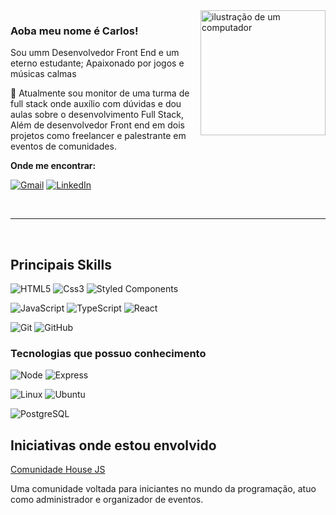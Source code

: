 <img src="https://github.com/user-attachments/assets/be41bc24-8b6f-4f25-af6c-60b3fc8471e7" alt="ilustração de um computador" min-width="200px" max-width="200px" width="200px" align="right" >

<h3>Aoba meu nome é Carlos!</h3>

Sou umm Desenvolvedor Front End e um eterno estudante; Apaixonado por jogos e músicas calmas

💬 Atualmente sou monitor de uma turma de full stack onde auxílio com dúvidas e dou aulas sobre o desenvolvimento Full Stack, Além de desenvolvedor Front end em dois projetos como freelancer e palestrante em eventos de comunidades.

 <p align="center">
   <p> <strong>Onde me encontrar: </strong> </p>
   
  <a href="mailto:carlos2019cavalcante@gmail.com" title="Gmail">
  <img src="https://img.shields.io/badge/-Gmail-FF0000?style=flat-square&labelColor=FF0000&logo=gmail&logoColor=white&link=LINK-DO-SEU-GMAIL" alt="Gmail"/></a>
  <a href="https://www.linkedin.com/in/carlos-lima-26b330317" title="LinkedIn" target="_blank">
  <img src="https://img.shields.io/badge/-Linkedin-0e76a8?style=flat-square&logo=Linkedin&logoColor=white&link=LINK-DO-SEU-LINKEDIN" alt="LinkedIn"/></a>
  </a>
</p>

<br>

---
<br>


## Principais Skills
![HTML5](https://camo.githubusercontent.com/10c7a8fa2cf317cc7c4af6f13efac086a9f0ea010f0dfc746c94e5cde310b339/68747470733a2f2f696d672e736869656c64732e696f2f62616467652f48544d4c352d4533344632363f7374796c653d666f722d7468652d6261646765266c6f676f3d68746d6c35266c6f676f436f6c6f723d7768697465)
![Css3](https://camo.githubusercontent.com/001d4637c08910acf414f12a1682879a1f99867f6f9a3550f0541e7d03dd34a2/68747470733a2f2f696d672e736869656c64732e696f2f62616467652f435353332d3135373242363f7374796c653d666f722d7468652d6261646765266c6f676f3d63737333266c6f676f436f6c6f723d7768697465)
![Styled Components](https://camo.githubusercontent.com/77e61120153c26aba082030bde93c2b0f7794ea23260a1c4d2ede33c59a1fd40/68747470733a2f2f696d672e736869656c64732e696f2f62616467652f7374796c65642d2d636f6d706f6e656e74732d4442373039333f7374796c653d666f722d7468652d6261646765266c6f676f3d7374796c65642d636f6d706f6e656e7473266c6f676f436f6c6f723d7768697465)

![JavaScript](https://camo.githubusercontent.com/9bbd4c2b5f7cda139d91d34caa14392df56353ca55e19b58184610aa8b123854/68747470733a2f2f696d672e736869656c64732e696f2f62616467652f4a6176615363726970742d3332333333303f7374796c653d666f722d7468652d6261646765266c6f676f3d6a617661736372697074266c6f676f436f6c6f723d463744463145)
![TypeScript](https://camo.githubusercontent.com/8e77945348567678f7ac7879dfb294400492ed429d16392c98db21a7c00934d2/68747470733a2f2f696d672e736869656c64732e696f2f62616467652f547970655363726970742d3030374143433f7374796c653d666f722d7468652d6261646765266c6f676f3d74797065736372697074266c6f676f436f6c6f723d7768697465)
![React](https://camo.githubusercontent.com/3467eb8e0dc6bdaa8fa6e979185d371ab39c105ec7bd6a01048806b74378d24c/68747470733a2f2f696d672e736869656c64732e696f2f62616467652f52656163742d3230323332413f7374796c653d666f722d7468652d6261646765266c6f676f3d7265616374266c6f676f436f6c6f723d363144414642)

![Git](https://img.shields.io/badge/Git-F05032?style=for-the-badge&logo=git&logoColor=white
)
![GitHub](https://img.shields.io/badge/GitHub-181717?style=for-the-badge&logo=github&logoColor=white
)


### Tecnologias que possuo conhecimento
![Node](https://camo.githubusercontent.com/8d2dde0f614101199d98e4331ca4f349ea994437190dae63353a1823929e95da/68747470733a2f2f696d672e736869656c64732e696f2f62616467652f4e6f64652e6a732d3333393933333f7374796c653d666f722d7468652d6261646765266c6f676f3d6e6f6465646f746a73266c6f676f436f6c6f723d7768697465)
![Express](https://camo.githubusercontent.com/9789aea7953b74289df6760a71e717321e750032579075e89744c592f46461aa/68747470733a2f2f696d672e736869656c64732e696f2f62616467652f457870726573732e6a732d3030303030303f7374796c653d666f722d7468652d6261646765266c6f676f3d65787072657373266c6f676f436f6c6f723d7768697465)

![Linux](https://camo.githubusercontent.com/b9326effec4bc941d648d79b2e24ed7c708122671d2540c3277596dc52d640f2/68747470733a2f2f696d672e736869656c64732e696f2f62616467652f4c696e75782d4643433632343f7374796c653d666f722d7468652d6261646765266c6f676f3d6c696e7578266c6f676f436f6c6f723d626c61636b)
![Ubuntu](https://img.shields.io/badge/Ubuntu-E95420?style=for-the-badge&logo=ubuntu&logoColor=white
)

![PostgreSQL](https://img.shields.io/badge/PostgreSQL-336791?style=for-the-badge&logo=postgresql&logoColor=white)

## Iniciativas onde estou envolvido
[Comunidade House JS](https://linktr.ee/react.js.ceara](https://github.com/Comunidade-HouseJs))

Uma comunidade voltada para iniciantes no mundo da programação, atuo como administrador e organizador de eventos.

